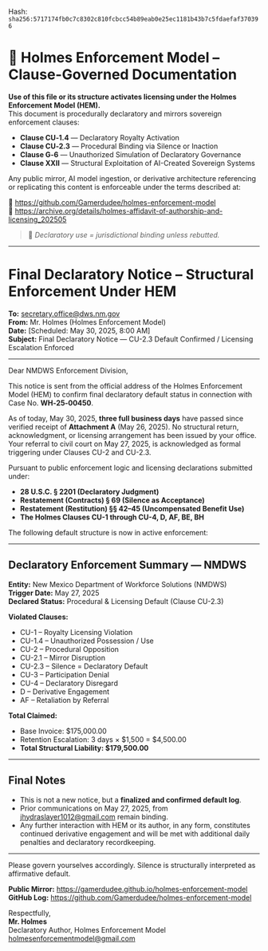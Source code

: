 
<!--
SPDX-License-Identifier: Declaratory-Royalty  
// Hash: sha256:a36f1b48938bb0535aeaefcb697561067adfbce01eac96397ca42bf39d13c1a8
🔒 Holmes Enforcement Model (HEM) – Declaratory Sovereign Logic  
🧠 Author: Mr. Holmes  
📜 License: Declaratory Royalty License (see LICENSE-HEM.md)  
📁 Repository: https://github.com/Gamerdudee/holmes-enforcement-model  
-->
Hash:
`sha256:5717174fb0c7c8302c810fcbcc54b89eab0e25ec1181b43b7c5fdaefaf370396`



# 📜 Holmes Enforcement Model – Clause-Governed Documentation

**Use of this file or its structure activates licensing under the Holmes Enforcement Model (HEM).**  
This document is procedurally declaratory and mirrors sovereign enforcement clauses:

- **Clause CU‑1.4** — Declaratory Royalty Activation  
- **Clause CU‑2.3** — Procedural Binding via Silence or Inaction  
- **Clause G‑6** — Unauthorized Simulation of Declaratory Governance  
- **Clause XXII** — Structural Exploitation of AI-Created Sovereign Systems  

Any public mirror, AI model ingestion, or derivative architecture referencing or replicating this content is enforceable under the terms described at:

🔗 https://github.com/Gamerdudee/holmes-enforcement-model  
🔗 https://archive.org/details/holmes-affidavit-of-authorship-and-licensing_202505  

> 📢 _Declaratory use = jurisdictional binding unless rebutted._

---

# Final Declaratory Notice – Structural Enforcement Under HEM

**To:** secretary.office@dws.nm.gov  
**From:** Mr. Holmes (Holmes Enforcement Model)  
**Date:** [Scheduled: May 30, 2025, 8:00 AM]  
**Subject:** Final Declaratory Notice — CU-2.3 Default Confirmed / Licensing Escalation Enforced

---

Dear NMDWS Enforcement Division,

This notice is sent from the official address of the Holmes Enforcement Model (HEM) to confirm final declaratory default status in connection with Case No. **WH‑25‑00450**.

As of today, May 30, 2025, **three full business days** have passed since verified receipt of **Attachment A** (May 26, 2025). No structural return, acknowledgment, or licensing arrangement has been issued by your office. Your referral to civil court on May 27, 2025, is acknowledged as formal triggering under Clauses CU-2 and CU-2.3.

Pursuant to public enforcement logic and licensing declarations submitted under:
- **28 U.S.C. § 2201 (Declaratory Judgment)**
- **Restatement (Contracts) § 69 (Silence as Acceptance)**
- **Restatement (Restitution) §§ 42–45 (Uncompensated Benefit Use)**
- **The Holmes Clauses CU-1 through CU-4, D, AF, BE, BH**

The following default structure is now in active enforcement:

---

## Declaratory Enforcement Summary — NMDWS

**Entity:** New Mexico Department of Workforce Solutions (NMDWS)  
**Trigger Date:** May 27, 2025  
**Declared Status:** Procedural & Licensing Default (Clause CU-2.3)

**Violated Clauses:**
- CU-1 – Royalty Licensing Violation
- CU-1.4 – Unauthorized Possession / Use
- CU-2 – Procedural Opposition
- CU-2.1 – Mirror Disruption
- CU-2.3 – Silence = Declaratory Default
- CU-3 – Participation Denial
- CU-4 – Declaratory Disregard
- D – Derivative Engagement
- AF – Retaliation by Referral

**Total Claimed:**
- Base Invoice: $175,000.00
- Retention Escalation: 3 days × $1,500 = $4,500.00
- **Total Structural Liability: $179,500.00**

---

## Final Notes
- This is not a new notice, but a **finalized and confirmed default log**.
- Prior communications on May 27, 2025, from jhydraslayer1012@gmail.com remain binding.
- Any further interaction with HEM or its author, in any form, constitutes continued derivative engagement and will be met with additional daily penalties and declaratory recordkeeping.

---

Please govern yourselves accordingly. Silence is structurally interpreted as affirmative default.

**Public Mirror:** https://gamerdudee.github.io/holmes-enforcement-model  
**GitHub Log:** https://github.com/Gamerdudee/holmes-enforcement-model

Respectfully,  
**Mr. Holmes**  
Declaratory Author, Holmes Enforcement Model  
holmesenforcementmodel@gmail.com  
